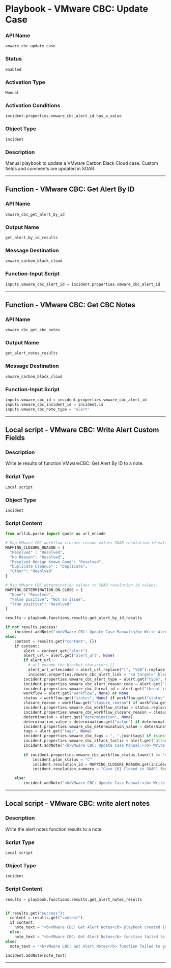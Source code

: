 <!--
    DO NOT MANUALLY EDIT THIS FILE
    THIS FILE IS AUTOMATICALLY GENERATED WITH resilient-sdk codegen
    Generated with resilient-sdk v52.0.0.0.927
-->

# Playbook - VMware CBC: Update Case

### API Name
`vmware_cbc_update_case`

### Status
`enabled`

### Activation Type
`Manual`

### Activation Conditions
`incident.properties.vmware_cbc_alert_id has_a_value`

### Object Type
`incident`

### Description
Manual playbook to update a VMware Carbon Black Cloud case. Custom fields and comments are updated in SOAR.


---
## Function - VMware CBC: Get Alert By ID

### API Name
`vmware_cbc_get_alert_by_id`

### Output Name
`get_alert_by_id_results`

### Message Destination
`vmware_carbon_black_cloud`

### Function-Input Script
```python
inputs.vmware_cbc_alert_id = incident.properties.vmware_cbc_alert_id
```

---
## Function - VMware CBC: Get CBC Notes

### API Name
`vmware_cbc_get_cbc_notes`

### Output Name
`get_alert_notes_results`

### Message Destination
`vmware_carbon_black_cloud`

### Function-Input Script
```python
inputs.vmware_cbc_id = incident.properties.vmware_cbc_alert_id
inputs.vmware_cbc_incident_id = incident.id
inputs.vmware_cbc_note_type = "alert"
```

---

## Local script - VMware CBC: Write Alert Custom Fields

### Description
Write te results of function VMwareCBC: Get Alert By ID to a note.

### Script Type
`Local script`

### Object Type
`incident`

### Script Content
```python
from urllib.parse import quote as url_encode

# Map VMware CBC workflow closure_reason values SOAR resolution id values.
MAPPING_CLOSURE_REASON = {
  "Resolved" : "Resolved",
  "No Reason": "Resolved",
  "Resolved Benign Known Good": "Resolved",
  "Duplicate Cleanup" : "Duplicate",
  "Other": "Resolved"
}

# Map VMware CBC determination values to SOAR resolution id values.
MAPPING_DETERMINATION_ON_CLOSE = {
  "None": "Resolved",
  "False positive": "Not an Issue",
  "True positive": "Resolved"
}

results = playbook.functions.results.get_alert_by_id_results

if not results.success:
    incident.addNote("<b>VMware CBC: Update Case Manual:</b> Write Alert Custom Fields did NOT complete.")
else:
    content = results.get("content", {})
    if content:
        alert = content.get("alert")
        alert_url = alert.get("alert_url", None)
        if alert_url:
          # url encode the bracket characters [] 
          alert_url_urlencoded = alert_url.replace("[", "%5B").replace("]", "%5D")
          incident.properties.vmware_cbc_alert_link = "<a target='_blank' href='https://{0}'>Alert Link</a>".format(alert_url_urlencoded)
        incident.properties.vmware_cbc_alert_type = alert.get("type", None)
        incident.properties.vmware_cbc_alert_reason_code = alert.get("reason_code", None)
        incident.properties.vmware_cbc_threat_id = alert.get("threat_id", None)
        workflow = alert.get("workflow", None) or None
        status = workflow.get("status", None) if workflow.get("status", None) else None
        closure_reason = workflow.get("closure_reason") if workflow.get("closure_reason") else None
        incident.properties.vmware_cbc_workflow_status = status.replace("_", " ").title() if status else None
        incident.properties.vmware_cbc_workflow_closure_reason = closure_reason.replace("_", " ").title() if status else None
        determination = alert.get("determination", None)
        determination_value = determination.get("value") if determination.get("value", None) else None
        incident.properties.vmware_cbc_determination_value = determination_value.replace("_", " ").title() if determination_value else None
        tags = alert.get("tags", None)
        incident.properties.vmware_cbc_tags = ", ".join(tags) if isinstance(tags, list) else None
        incident.properties.vmware_cbc_attack_tactic = alert.get("attack_tactic", None)
        incident.addNote("<b>VMware CBC: Update Case Manual:</b> Write Alert Custom Fields completed.")
        
        if incident.properties.vmware_cbc_workflow_status.lower() == "closed":
            incident.plan_status = "C"
            incident.resolution_id = MAPPING_CLOSURE_REASON.get(incident.properties.vmware_cbc_workflow_closure_reason, "Resolved")
            incident.resolution_summary = "Case {0} Closed in SOAR".format(incident.id)

    else: 
        incident.addNote("<b>VMware CBC: Update Case Manual:</b> Write Alert Custom Fields did NOT complete.")
```

---
## Local script - VMware CBC: write alert notes

### Description
Write the alert notes function results to a note.

### Script Type
`Local script`

### Object Type
`incident`

### Script Content
```python
results = playbook.functions.results.get_alert_notes_results


if results.get("success"):
  content = results.get("content")
  if content:
    note_text = "<b>VMware CBC: Get Alert Notes</b> playbook created {0} notes in SOAR".format(content.get("count"))
  else:
    note_text = "<b>VMware CBC: Get Alert Notes</b> function failed to get notes from Carbon Black Cloud"
else:
  note_text = "<b>VMware CBC: Get Alert Notes</b> function failed to get notes from Carbon Black Cloud"
  
incident.addNote(note_text)
```

---

